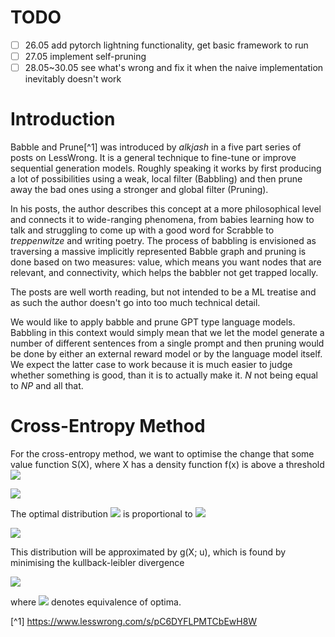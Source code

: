 # TODO
- [ ] 26.05 add pytorch lightning functionality, get basic framework to run
- [ ] 27.05 implement self-pruning
- [ ] 28.05~30.05 see what's wrong and fix it when the naive implementation inevitably doesn't work

# Introduction
Babble and Prune[^1] was introduced by *alkjash* in a five part series of posts on LessWrong. It is a general technique to fine-tune or improve sequential generation models. Roughly speaking it works by first producing a lot of possibilities using a weak, local filter (Babbling) and then prune away the bad ones using a stronger and global filter (Pruning).

In his posts, the author describes this concept at a more philosophical level and connects it to wide-ranging phenomena, from babies learning how to talk and struggling to come up with a good word for Scrabble to *treppenwitze* and writing poetry. The process of babbling is envisioned as traversing a massive implicitly represented Babble graph and pruning is done based on two measures: value, which means you want nodes that are relevant, and connectivity, which helps the babbler not get trapped locally.

The posts are well worth reading, but not intended to be a ML treatise and as such the author doesn't go into too much technical detail.

We would like to apply babble and prune GPT type language models. Babbling in this context would simply mean that we let the model generate a number of different sentences from a single prompt and then pruning would be done by either an external reward model or by the language model itself. We expect the latter case to work because it is much easier to judge whether something is good, than it is to actually make it. $N$ not being equal to $NP$ and all that.

# Cross-Entropy Method

For the cross-entropy method, we want to optimise the change that some value function S(X), where X has a density function f(x) is above a threshold <img src="https://render.githubusercontent.com/render/math?math=\gamma">

<img src="https://render.githubusercontent.com/render/math?math=L = P(S(X) \geq \gamma) = E_{X\sim f(X)}[I[S(X) \geq \gamma]]">

The optimal distribution <img src="https://render.githubusercontent.com/render/math?math=f_\text{opt}(X)"> is proportional to <img src="https://render.githubusercontent.com/render/math?math=I[S(X) \geq \gamma]f(X)">

<img src="https://render.githubusercontent.com/render/math?math=f_\text{opt}(X) = \frac{I[S(X) \geq \gamma]f(X)}{\mathcal{N}}">


This distribution will be approximated by g(X; u), which is found by minimising the kullback-leibler divergence

<img src="https://render.githubusercontent.com/render/math?math=D(f_\text{opt}, g) = E_g[\log \frac{g}{f_\text{opt}}]= \frac{1}{\mathcal{N}}\int dx\ I[S(X) \geq \gamma]f(X) (\log f_\text{opt} - \log \mathcal{N} - \log g(x, u))\sim -\int dx\ I[S(X) \geq \gamma]f(X) \log g(x, u)\approx -\frac{1}{N}\sum_{i=1}^N I[S(x_i) \geq \gamma]\log g(x_i, u)">

where <img src="https://render.githubusercontent.com/render/math?math=\sim"> denotes equivalence of optima.

[^1] https://www.lesswrong.com/s/pC6DYFLPMTCbEwH8W
